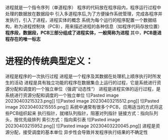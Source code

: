 
进程就是一个指令序列（单道程序）
程序的代码放在程序段内，程序运行过程中处理的数据放在数据段中
引入多道程序后,为了方便操作系统管理，完成各程序并发执行，引入了进程，进程实体的概念
系统为每个运行的程序配置一个数据结构，称为进程控制块（PCB），用来描述进程的各种信息（如程序代码存放位置）
**程序段，数据段，PCB三部分组成了进程实体，一般简称为进程**
其中，**PCB是进程存在的唯一标志**

# 进程的传统典型定义：
进程是程序的一次执行过程
进程是一个程序及其数据在处理机上顺序执行时所发生的活动
进程是具有独立功能的程序在数据集合上运行的过程，它是系统进行资源分配和调度的一个独立单位（强调”动态性“）
进程是进程实体的运行过程，是系统进行资源分配和调度的一个独立单位
![[Pasted image 20230403215323.png]]
![[Pasted image 20230403215512.png]]
![[Pasted image 20230403215555.png]]
系统中通常有很多个PCB，应用适当的方式将这些PCB组织起来
执行指针，就绪队列指针，阻塞对列指针
链接方式：指向队列头，按优先级排列 
索引方式：指向索引表
![[Pasted image 20230403215952.png]]
![[Pasted image 20230403220045.png]]
进程是资源分配，接受调度的基本单位
异步性会导致并发程序执行结果的不确定性